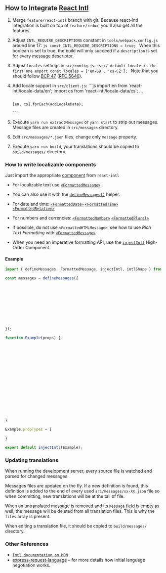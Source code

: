 ## How to Integrate [React Intl](https://github.com/yahoo/react-intl#react-intl)

 1. Merge `feature/react-intl` branch with git.
                                                                                                                                                                                                                                                                                                                                                                                                                                                                                                                                Because react-intl integration is built on top of `feature/redux`, you'll also get all the features.

 2. Adjust `INTL_REQUIRE_DESCRIPTIONS` constant in `tools/webpack.config.js` around line 17:
                                                                                                                                                                                                                                                                                                                                                                                                                                                                                                                                ```js
                                                                                                                                                                                                                                                                                                                                                                                                                                                                                                                                const INTL_REQUIRE_DESCRIPTIONS = true;
                                                                                                                                                                                                                                                                                                                                                                                                                                                                                                                                ```
                                                                                                                                                                                                                                                                                                                                                                                                                                                                                                                                When this boolean is set to true, the build will only succeed if a `description` is set for every message descriptor.

 3. Adjust `locales` settings in `src/config.js`:
                                                                                                                                                                                                                                                                                                                                                                                                                                                                                                                                ```js
                                                                                                                                                                                                                                                                                                                                                                                                                                                                                                                                // default locale is the first one
                                                                                                                                                                                                                                                                                                                                                                                                                                                                                                                                export const locales = ['en-GB', 'cs-CZ'];
                                                                                                                                                                                                                                                                                                                                                                                                                                                                                                                                ```
                                                                                                                                                                                                                                                                                                                                                                                                                                                                                                                                Note that you should follow
                                                                                                                                                                                                                                                                                                                                                                                                                                                                                                                                [BCP 47](https://tools.ietf.org/html/bcp47)
                                                                                                                                                                                                                                                                                                                                                                                                                                                                                                                                ([RFC 5646](https://tools.ietf.org/html/rfc5646)).

 4. Add locale support in `src/client.js`:
                                                                                                                                                                                                                                                                                                                                                                                                                                                                                                                                ```js
                                                                                                                                                                                                                                                                                                                                                                                                                                                                                                                                import en from 'react-intl/locale-data/en';
                                                                                                                                                                                                                                                                                                                                                                                                                                                                                                                                import cs from 'react-intl/locale-data/cs';
                                                                                                                                                                                                                                                                                                                                                                                                                                                                                                                                ...

                                                                                                                                                                                                                                                                                                                                                                                                                                                                                                                                [en, cs].forEach(addLocaleData);
                                                                                                                                                                                                                                                                                                                                                                                                                                                                                                                                ```

 5. Execute `yarn run extractMessages` or `yarn start` to strip out messages.
                                                                                                                                                                                                                                                                                                                                                                                                                                                                                                                                Message files are created in `src/messages` directory.

 6. Edit `src/messages/*.json` files, change only `message` property.

 7. Execute `yarn run build`,
                                                                                                                                                                                                                                                                                                                                                                                                                                                                                                                                your translations should be copied to `build/messages/` directory.


### How to write localizable components

Just import the appropriate [component](https://github.com/yahoo/react-intl/wiki#the-react-intl-module) from `react-intl`

- For localizable text use
[`<FormattedMessage>`](https://github.com/yahoo/react-intl/wiki/Components#formattedmessage).
- You can also use it with
the [`defineMessages()`](https://github.com/yahoo/react-intl/wiki/API#definemessages) helper.

- For date and time:
[`<FormattedDate>`](https://github.com/yahoo/react-intl/wiki/Components#formatteddate)
[`<FormattedTime>`](https://github.com/yahoo/react-intl/wiki/Components#formattedtime)
[`<FormattedRelative>`](https://github.com/yahoo/react-intl/wiki/Components#formattedrelative)

- For numbers and currencies:
[`<FormattedNumber>`](https://github.com/yahoo/react-intl/wiki/Components#formattednumber)
[`<FormattedPlural>`](https://github.com/yahoo/react-intl/wiki/Components#formattedplural)

- If possible, do not use `<FormattedHTMLMessage>`, see how to use *Rich Text Formatting* with
[`<FormattedMessage>`](https://github.com/yahoo/react-intl/wiki/Components#formattedmessage)

- When you need an imperative formatting API, use the [`injectIntl`](https://github.com/yahoo/react-intl/wiki/API#injectintl) High-Order Component.

#### Example

```jsx
import { defineMessages, FormattedMessage, injectIntl, intlShape } from 'react-intl';

const messages = defineMessages({
                                                                                                                                                                                                                                                                text: {
                                                                                                                                                                                                                                                                                                                                                                                                                                                                                                                                id: 'example.text',
                                                                                                                                                                                                                                                                                                                                                                                                                                                                                                                                defaultMessage: 'Example text',
                                                                                                                                                                                                                                                                                                                                                                                                                                                                                                                                description: 'Hi Pavel',
                                                                                                                                                                                                                                                                },
                                                                                                                                                                                                                                                                textTemplate: {
                                                                                                                                                                                                                                                                                                                                                                                                                                                                                                                                id: 'example.text.template',
                                                                                                                                                                                                                                                                                                                                                                                                                                                                                                                                defaultMessage: 'Example text template',
                                                                                                                                                                                                                                                                                                                                                                                                                                                                                                                                description: 'Hi {name}',
                                                                                                                                                                                                                                                                },
});

function Example(props) {
                                                                                                                                                                                                                                                                const text = props.intl.formatMessage(messages.textTemplate, { name: 'Pavel'});
                                                                                                                                                                                                                                                                return (
                                                                                                                                                                                                                                                                                                                                                                                                                                                                                                                                <div>
                                                                                                                                                                                                                                                                                                                                                                                                                                                                                                                                                                                                                                                                                                                                                                                                <FormattedMessage
                                                                                                                                                                                                                                                                                                                                                                                                                                                                                                                                                                                                                                                                                                                                                                                                                                                                                                                                                                                                                                                                id="example.text.inlineDefinition"
                                                                                                                                                                                                                                                                                                                                                                                                                                                                                                                                                                                                                                                                                                                                                                                                                                                                                                                                                                                                                                                                defaultMessage="Hi Pavel"
                                                                                                                                                                                                                                                                                                                                                                                                                                                                                                                                                                                                                                                                                                                                                                                                                                                                                                                                                                                                                                                                description="Example of usage without defineMessages"
                                                                                                                                                                                                                                                                                                                                                                                                                                                                                                                                                                                                                                                                                                                                                                                                />
                                                                                                                                                                                                                                                                                                                                                                                                                                                                                                                                                                                                                                                                                                                                                                                                <FormattedMessage {...messages.text} />
                                                                                                                                                                                                                                                                                                                                                                                                                                                                                                                                                                                                                                                                                                                                                                                                <FormattedMessage
                                                                                                                                                                                                                                                                                                                                                                                                                                                                                                                                                                                                                                                                                                                                                                                                                                                                                                                                                                                                                                                                {...messages.textTemplate}
                                                                                                                                                                                                                                                                                                                                                                                                                                                                                                                                                                                                                                                                                                                                                                                                                                                                                                                                                                                                                                                                values={{
                                                                                                                                                                                                                                                                                                                                                                                                                                                                                                                                                                                                                                                                                                                                                                                                                                                                                                                                                                                                                                                                                                                                                                                                                                                                                                                                name: <b>Pavel</b>
                                                                                                                                                                                                                                                                                                                                                                                                                                                                                                                                                                                                                                                                                                                                                                                                                                                                                                                                                                                                                                                                }}
                                                                                                                                                                                                                                                                                                                                                                                                                                                                                                                                                                                                                                                                                                                                                                                                />
                                                                                                                                                                                                                                                                                                                                                                                                                                                                                                                                </div>
                                                                                                                                                                                                                                                                );
}

Example.propTypes = {
                                                                                                                                                                                                                                                                intl: intlShape,
}

export default injectIntl(Example);
```

### Updating translations

When running the development server, every source file is watched and parsed for changed messages.

Messages files are updated on the fly.
If a new definition is found, this definition is added to the end of every used `src/messages/xx-XX.json` file so when committing, new translations will be at the tail of file.

When an untranslated message is removed and its `message` field is empty as well, the message will be deleted from all translation files. This is why the `files` array is present.

When editing a translation file, it should be copied to `build/messages/` directory.

### Other References

 * [`Intl documentation on MDN`](https://developer.mozilla.org/en/docs/Web/JavaScript/Reference/Global_Objects/Intl)
 * [express-request-language](https://github.com/tinganho/express-request-language#readme)
                                                                                                                                                                                                                                                                – for more details how initial language negotiation works.
